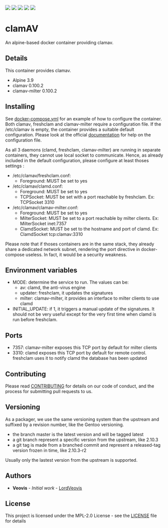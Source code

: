 ![](https://img.shields.io/docker/cloud/build/veovis/clamav.svg) [![](https://img.shields.io/docker/pulls/veovis/clamav.svg)](https://hub.docker.com/r/veovis/clamav) ![](https://img.shields.io/microbadger/image-size/veovis%2Fclamav.svg) [![](https://img.shields.io/github/tag/LordVeovis/docker-clamav.svg)](https://github.com/LordVeovis/docker-clamav/tags) [![](https://img.shields.io/github/license/LordVeovis/docker-clamav.svg)](https://github.com/LordVeovis/docker-clamav/blob/master/LICENSE)

# clamAV

An alpine-based docker container providing clamav.

## Details

This container provides clamav.

* Alpine 3.9
* clamav 0.100.2
* clamav-milter 0.100.2

## Installing

See [docker-compose.yml](https://github.com/LordVeovis/docker-clamav/blob/master/docker-compose.yml) for an example of how to configure the container.
Both clamav, freshclam and clamav-milter require a configuration file. If the /etc/clamav is empty, the container provides a suitable default configuration.
Please look at the official [documentation](https://www.clamav.net/documents/configuration) for help on the configuration file.

As all 3 daemons (clamd, freshclam, clamav-milter) are running in separate containers, they cannot use local socket to communicate. Hence, as already included in the default configuration, please configure at least thoses settings :
* /etc/clamav/freshclam.conf:
  * Foreground: MUST be set to yes
* /etc/clamav/clamd.conf:
  * Foreground: MUST be set to yes
  * TCPSocket: MUST be set with a port reachable by freshclam. Ex: TCPSocket 3310
* /etc/clamav/clamav-milter.conf:
  * Foreground: MUST be set to yes
  * MilterSocket: MUST be set to a port reachable by milter clients. Ex: MilterSocket inet:7357
  * ClamdSocket: MUST be set to the hostname and port of clamd. Ex: ClamdSocket tcp:clamav:3310

Please note that if thoses containers are in the same stack, they already share a dedicated network subnet, rendering the port directive in docker-compose useless. In fact, it would be a security weakness.

## Environment variables

* MODE: determine the service to run. The values can be:
  * av: clamd, the anti-virus engine
  * updater: freshclam, it updates the signatures
  * milter: clamav-milter, it provides an interface to milter clients to use clamd
* INITIAL_UPDATE: if 1, it triggers a manual update of the signatures. It should not be very useful except for the very first time when clamd is run before freshclam.

## Ports

* 7357: clamav-milter exposes this TCP port by default for milter clients
* 3310: clamd exposes this TCP port by default for remote control. freshclam uses it to notify clamd the database has been updated

## Contributing

Please read [CONTRIBUTING](https://github.com/LordVeovis/docker-clamav/blob/master/CONTRIBUTING) for details on our code of conduct, and the process for submitting pull requests to us.

## Versioning

As a packager, we use the same versioning system than the upstream and suffixed by a revision number, like the Gentoo versioning.

* the branch master is the latest version and will be tagged latest
* a git branch represent a specific version from the upstream, like 2.10.3
* a git tag is made from a branched commit and represent a released-tag version frozen in time, like 2.10.3-r2

Usually only the lastest version from the upstream is supported.

## Authors

* **Veovis** - *Initial work* - [LordVeovis](https://github.com/LordVeovis)

## License

This project is licensed under the MPL-2.0 License - see the [LICENSE](https://github.com/LordVeovis/docker-clamav/blob/master/LICENSE) file for details
